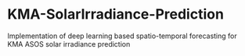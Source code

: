 # KMA-SolarIrradiance-Prediction
Implementation of deep learning based spatio-temporal forecasting for KMA ASOS solar irradiance prediction
